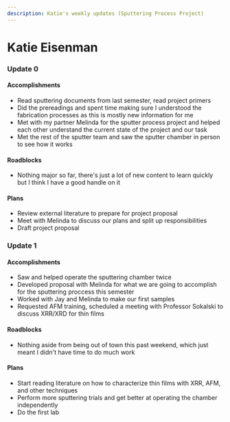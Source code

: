 ```yaml
---
description: Katie's weekly updates (Sputtering Process Project)
---
```


# Katie Eisenman

### Update 0

#### Accomplishments

* Read sputtering documents from last semester, read project primers
* Did the prereadings and spent time making sure I understood the fabrication processes as this is mostly new information for me
* Met with my partner Melinda for the sputter process project and helped each other understand the current state of the project and our task
* Met the rest of the sputter team and saw the sputter chamber in person to see how it works

#### Roadblocks

* Nothing major so far,  there's just a lot of new content to learn quickly but I think I have a good handle on it

#### Plans

* Review external literature to prepare for project proposal
* Meet with Melinda to discuss our plans and split up responsibilities
* Draft project proposal



### Update 1

#### Accomplishments

* Saw and helped operate the sputtering chamber twice
* Developed proposal with Melinda for what we are going to accomplish for the sputtering proccess this semester
* Worked with Jay and Melinda to make our first samples
* Requested AFM training, scheduled a meeting with Professor Sokalski to discuss XRR/XRD for thin films

#### Roadblocks

* Nothing aside from being out of town this past weekend, which just meant I didn't have time to do much work

#### Plans

* Start reading literature on how to characterize thin films with XRR, AFM, and other techniques
* Perform more sputtering trials and get better at operating the chamber independently
* Do the first lab





















